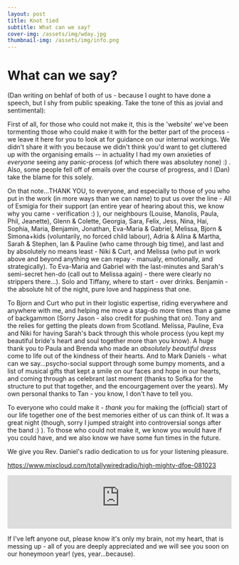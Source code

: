 ```yaml
---
layout: post
title: Knot tied
subtitle: What can we say?
cover-img: /assets/img/wday.jpg
thumbnail-img: /assets/img/info.png
---
```


What can we say?
====

(Dan writing on behlaf of both of us - because I ought to have done a speech, but I shy from public speaking. Take the tone of this as jovial and sentimental): 

First of all, for those who could not make it, this is the 'website' we've been tormenting those who could make it with for the better part of the process - we leave it here for you to look at for guidance on our internal workings. We didn't share it with you because we didn't think you'd want to get cluttered up with the organising emails -- in actuality I had my own anxieties of *everyone* seeing any panic-process (of which there was absolutey none) :) . Also, some people fell off of emails over the course of progress, and I (Dan) take the blame for this solely. 


On that note...THANK YOU, to everyone, and especially to those of you who put in the work (in more ways than we can name) to put us over the line - All of Esmigia for their support (an entire year of hearing about this, we know why you came - verification :) ), our neighbours (Louise, Manolis, Paula, Phil, Jeanette), Glenn & Colette, Georgia, Sara, Felix, Jess, Nina, Hai, Sophia, Maria, Benjamin, Jonathan, Eva-Maria & Gabriel, Melissa, Bjorn & Simona+kids (voluntarily, no forced child labour), Adria & Alina & Martha, Sarah & Stephen, Ian & Pauline (who came through big time), and last and by absolutely no means least - Niki & Curt, and Melissa (who put in work above and beyond anything we can repay - manualy, emotionally, and strategically).  To Eva-Maria and Gabriel with the last-minutes and Sarah's semi-secret hen-do (call out to Melissa again) - there were clearly no strippers there...). Solo and Tiffany, where to start - over drinks. Benjamin - the absolute hit of the night, pure love and happiness that one.

To Bjorn and Curt who put in their logistic expertise, riding everywhere and anywhere with me, and helping me move a stag-do more times than a game of backgammon (Sorry Jason - also credit for pushing that on). Tony and the relies for getting the pleats down from Scotland. Melissa, Pauline, Eva and Niki for having Sarah's back through this whole process (you kept my beautiful bride's heart and soul together more than you know). A huge thank you to Paula and Brenda who made an *absolutely beautiful dress* come to life out of the kindness of their hearts. And to Mark Daniels - what can we say...psycho-social support through some bumpy moments, and a list of musical gifts that kept a smile on our faces and hope in our hearts, and coming through as celebrant last moment (thanks to Sofka for the structure to put that together, and the encourgagement over the years). My own personal thanks to Tan - you know, I don't have to tell you.

To everyone who could make it - *thank you* for making the (official) start of our life together one of the best memories either of us can think of. It was a great night (though, sorry I jumped straight into controversial songs after the band :) ). To those who could not make it, we know you would have if you could have, and we also know we have some fun times in the future. 

We give you Rev. Daniel's radio dedication to us for your listening pleasure. 

https://www.mixcloud.com/totallywiredradio/high-mighty-dfoe-081023


<iframe width="100%" height="120" src="https://player-widget.mixcloud.com/widget/iframe/?hide_cover=1&feed=%2Ftotallywiredradio%2Fhigh-mighty-dfoe-081023%2F" frameborder="0"></iframe>

If I've left anyone out, please know it's only my brain, not my heart, that is messing up - all of you are deeply appreciated and we will see you soon on our honeymoon year! (yes, year...because). 
